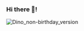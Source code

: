 ### Hi there 👋!
![Dino_non-birthday_version](https://user-images.githubusercontent.com/92451773/157327597-42a199e8-fbd9-456b-842a-48f1ab7c8b15.gif)


<!--
**pedrobusta/pedrobusta** is a ✨ _special_ ✨ repository because its `README.md` (this file) appears on your GitHub profile.
![pixel](https://user-images.githubusercontent.com/92451773/157326918-2cc27579-792a-4390-ac9c-7709231dc028.gif)
Here are some ideas to get you started:

- 🔭 I’m currently working on ...
- 🌱 I’m currently learning ...
- 👯 I’m looking to collaborate on ...
- 🤔 I’m looking for help with ...
- 💬 Ask me about ...
- 📫 How to reach me: ...
- 😄 Pronouns: ...
- ⚡ Fun fact: ...
-->
